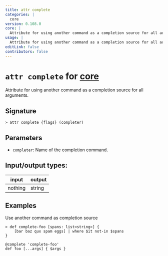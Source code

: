 ```yaml
---
title: attr complete
categories: |
  core
version: 0.108.0
core: |
  Attribute for using another command as a completion source for all arguments.
usage: |
  Attribute for using another command as a completion source for all arguments.
editLink: false
contributors: false
---
```

<!-- This file is automatically generated. Please edit the command in https://github.com/nushell/nushell instead. -->

# `attr complete` for [core](/commands/categories/core.md)

<div class='command-title'>Attribute for using another command as a completion source for all arguments.</div>

## Signature

```> attr complete {flags} (completer)```

## Parameters

 -  `completer`: Name of the completion command.


## Input/output types:

| input   | output |
| ------- | ------ |
| nothing | string |
## Examples

Use another command as completion source
```nu
> def complete-foo [spans: list<string>] {
    [bar baz qux spam eggs] | where $it not-in $spans
}

@complete 'complete-foo'
def foo [...args] { $args }

```

